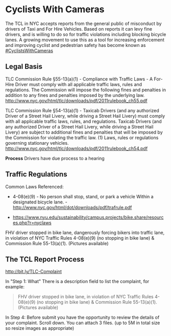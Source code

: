 # Cyclists With Cameras

The TCL in NYC accepts reports from the general public of misconduct by drivers of Taxi and For Hire Vehicles. Based on reports it can levy fine drivers, and is willing to do so for traffic violations including blocking bicycle lanes. A growing movement to use this as a tool for increasing enforcement and improving cyclist and pedestrian safety has become known as [#CyclistsWithCameras](https://twitter.com/hashtag/CyclistswithCameras?src=hash)

## Legal Basis

TLC Commission Rule §55-13(a)(1) - Compliance with Traffic Laws - A For-Hire Driver must comply with all
applicable traffic laws, rules and regulations. The Commission will impose the
following fines and penalties in addition to any fines and penalties imposed by the
underlying law. http://www.nyc.gov/html/tlc/downloads/pdf/2011rulebook_ch55.pdf

TLC Commission Rule §54-13(a)(1) - Taxicab Drivers (and any authorized Driver of a
Street Hail Livery, while driving a Street Hail Livery) must comply with all
applicable traffic laws, rules, and regulations. Taxicab Drivers (and any
authorized Driver of a Street Hail Livery, while driving a Street Hail Livery) are
subject to additional fines and penalties that will be imposed by the Commission
for violating the traffic law. (1) Laws, rules or regulations governing stationary vehicles.  http://www.nyc.gov/html/tlc/downloads/pdf/2011rulebook_ch54.pdf

**Process** Drivers have due process to a hearing 

## Traffic Regulations

Common Laws Referenced:

* 4-08(e)(9) - No person shall stop, stand, or park a vehicle Within a designated bicycle lane. - http://www.nyc.gov/html/dot/downloads/pdf/trafrule.pdf

* https://www.nyu.edu/sustainability/campus.projects/bike.share/resources.php?r=nyclaws

FHV driver stopped in bike lane, dangerously forcing bikers into traffic lane, in violation of NYC Traffic Rules 4-08(e)(9) (no stopping in bike lane) & Commission Rule 55-13(a)(1). (Pictures available)

## The TCL Report Process

http://bit.ly/TLC-Complaint

In "Step 1: What" There is a description field to list the complaint, for example:

> FHV driver stopped in bike lane, in violation of NYC Traffic Rules 4-08(e)(9) (no stopping in bike lane) & Commission Rule 55-13(a)(1). (Pictures available)

In Step 4: Before submit you have the opportunity to review the details of your complaint. Scroll down. You can attach 3 files. (up to 5M in total size so resize images as appropriate)

